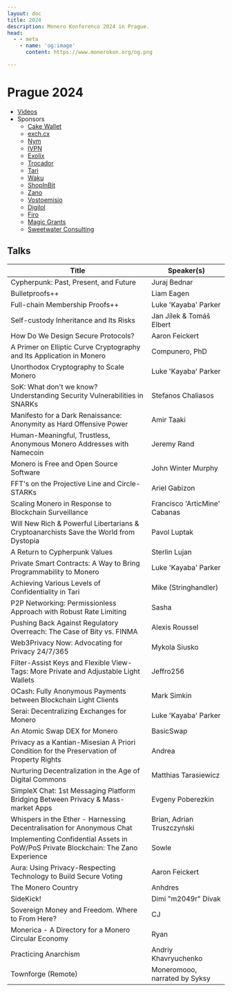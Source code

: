 ```yaml
---
layout: doc
title: 2024
description: Monero Konferenco 2024 in Prague.
head:
  - - meta
    - name: 'og:image'
      content: https://www.monerokon.org/og.png

---
```


# Prague 2024
* [Videos](https://www.youtube.com/playlist?list=PLsSYUeVwrHBk-C3zImaDAQLx453PL7dR-)
* Sponsors
  - [Cake Wallet](https://cakewallet.com)
  - [exch.cx](https://exch.cx)
  - [Nym](https://nymtech.net)
  - [IVPN](https://ivpn.net)
  - [Exolix](https://exolix.com)
  - [Trocador](https://trocador.app)
  - [Tari](https://tari.com)
  - [Waku](https://waku.org)
  - [ShopInBit](https://shopinbit.com)
  - [Zano](https://zano.org)
  - [Vostoemisio](https://vostoemisio.com)
  - [Digilol](https://www.digilol.net)
  - [Firo](https://firo.org)
  - [Magic Grants](https://magicgrants.org)
  - [Sweetwater Consulting](https://sweetwater.consulting)

## Talks

| Title | Speaker(s) |
| ------------- | ------------- |
| Cypherpunk: Past, Present, and Future | Juraj Bednar |
| Bulletproofs++ | Liam Eagen |
| Full-chain Membership Proofs++ | Luke 'Kayaba' Parker |
| Self-custody Inheritance and Its Risks | Jan Jílek & Tomáš Elbert |
| How Do We Design Secure Protocols? | Aaron Feickert |
| A Primer on Elliptic Curve Cryptography and Its Application in Monero | Compunero, PhD |
| Unorthodox Cryptography to Scale Monero | Luke 'Kayaba' Parker |
| SoK: What don't we know? Understanding Security Vulnerabilities in SNARKs | Stefanos Chaliasos |
| Manifesto for a Dark Renaissance: Anonymity as Hard Offensive Power | Amir Taaki |
| Human-Meaningful, Trustless, Anonymous Monero Addresses with Namecoin | Jeremy Rand |
| Monero is Free and Open Source Software | John Winter Murphy |
| FFT's on the Projective Line and Circle-STARKs | Ariel Gabizon |
| Scaling Monero in Response to Blockchain Surveillance | Francisco 'ArticMine' Cabanas |
| Will New Rich & Powerful Libertarians & Cryptoanarchists Save the World from Dystopia | Pavol Luptak |
| A Return to Cypherpunk Values | Sterlin Lujan |
| Private Smart Contracts: A Way to Bring Programmability to Monero | Luke 'Kayaba' Parker |
| Achieving Various Levels of Confidentiality in Tari | Mike (Stringhandler) |
| P2P Networking: Permissionless Approach with Robust Rate Limiting | Sasha |
| Pushing Back Against Regulatory Overreach: The Case of Bity vs. FINMA | Alexis Roussel |
| Web3Privacy Now: Advocating for Privacy 24/7/365 | Mykola Siusko |
| Filter-Assist Keys and Flexible View-Tags: More Private and Adjustable Light Wallets | Jeffro256 |
| OCash: Fully Anonymous Payments between Blockchain Light Clients | Mark Simkin |
| Serai: Decentralizing Exchanges for Monero | Luke 'Kayaba' Parker |
| An Atomic Swap DEX for Monero | BasicSwap |
| Privacy as a Kantian-Misesian A Priori Condition for the Preservation of Property Rights | Andrea |
| Nurturing Decentralization in the Age of Digital Commons | Matthias Tarasiewicz |
| SimpleX Chat: 1st Messaging Platform Bridging Between Privacy & Mass-market Apps | Evgeny Poberezkin |
| Whispers in the Ether - Harnessing Decentralisation for Anonymous Chat | Brian, Adrian Truszczyński |
| Implementing Confidential Assets in PoW/PoS Private Blockchain: The Zano Experience | Sowle |
| Aura: Using Privacy-Respecting Technology to Build Secure Voting | Aaron Feickert |
| The Monero Country | Anhdres |
| SideKick! | Dimi "m2049r" Divak |
| Sovereign Money and Freedom. Where to From Here? | CJ |
| Monerica - A Directory for a Monero Circular Economy | Ryan |
| Practicing Anarchism | Andriy Khavryuchenko |
| Townforge (Remote) | Moneromooo, narrated by Syksy |
